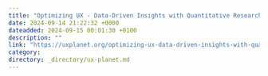 ```yaml
---
title: "Optimizing UX - Data-Driven Insights with Quantitative Research, Usability, and A/B Testing"
date: 2024-09-14 21:22:32 +0000
dateadded: 2024-09-15 00:01:30 +0100
description: ""
link: "https://uxplanet.org/optimizing-ux-data-driven-insights-with-quantitative-research-usability-and-a-b-testing-e56c57b0c9b2?source=rss----819cc2aaeee0---4"
category:
directory: _directory/ux-planet.md
---
```

